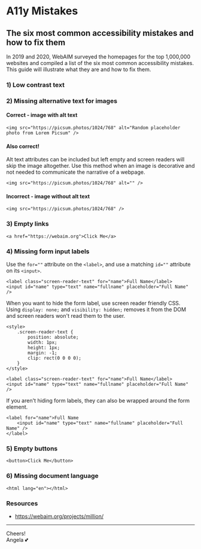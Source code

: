 # A11y Mistakes

## The six most common accessibility mistakes and how to fix them

In 2019 and 2020, WebAIM surveyed the homepages for the top 1,000,000 websites and compiled a list of the six most common accessibility mistakes. This guide will illustrate what they are and how to fix them.

### 1) Low contrast text

### 2) Missing alternative text for images

#### Correct - image with alt text

```
<img src="https://picsum.photos/1024/768" alt="Random placeholder photo from Lorem Picsum" />
```

#### Also correct!

Alt text attributes can be included but left empty and screen readers will skip the image altogether. Use this method when an image is decorative and not needed to communicate the narrative of a webpage.

```
<img src="https://picsum.photos/1024/768" alt="" />

```

#### Incorrect - image without alt text

```
<img src="https://picsum.photos/1024/768" />

```

### 3) Empty links

```
<a href="https://webaim.org">Click Me</a>
```

### 4) Missing form input labels

Use the `for=""` attribute on the `<label>`, and use a matching `id=""` attribute on its `<input>`.

```
<label class="screen-reader-text" for="name">Full Name</label>
<input id="name" type="text" name="fullname" placeholder="Full Name" />
```

When you want to hide the form label, use screen reader friendly CSS. Using `display: none;` and `visibility: hidden;` removes it from the DOM and screen readers won't read them to the user.

```
<style>
    .screen-reader-text {
        position: absolute;
        width: 1px;
        height: 1px;
        margin: -1;
        clip: rect(0 0 0 0);
    }
</style>

<label class="screen-reader-text" for="name">Full Name</label>
<input id="name" type="text" name="fullname" placeholder="Full Name" />
```

If you aren't hiding form labels, they can also be wrapped around the form element.

```
<label for="name">Full Name
    <input id="name" type="text" name="fullname" placeholder="Full Name" />
</label>
```

### 5) Empty buttons

```
<button>Click Me</button>
```

### 6) Missing document language

```
<html lang="en"></html>
```

### Resources

-   https://webaim.org/projects/million/

---

Cheers!  
Angela :two_hearts:
